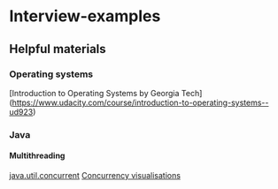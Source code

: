 # Interview-examples

## Helpful materials

### Operating systems
[Introduction to Operating Systems by Georgia Tech] (https://www.udacity.com/course/introduction-to-operating-systems--ud923)

### Java

#### Multithreading
[java.util.concurrent](https://docs.oracle.com/javase/7/docs/api/java/util/concurrent/package-summary.html)
[Concurrency visualisations](https://sourceforge.net/projects/javaconcurrenta/?source=typ_redirect)
